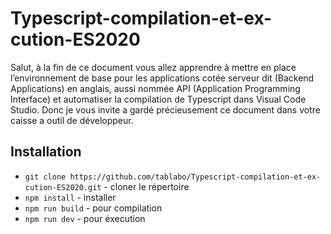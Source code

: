 # Typescript-compilation-et-ex-cution-ES2020
Salut, à la fin de ce document vous allez apprendre à mettre en place l’environnement de base pour les applications cotée serveur dit (Backend Applications) en anglais, aussi nommée API (Application Programming Interface) et automatiser la compilation de Typescript dans Visual Code Studio. Donc je vous invite a gardé précieusement ce document dans votre caisse a outil de développeur.

## Installation

- `git clone https://github.com/tablabo/Typescript-compilation-et-ex-cution-ES2020.git` - cloner le répertoire
- `npm install` - installer
- `npm run build` - pour compilation
- `npm run dev` - pour éxecution
